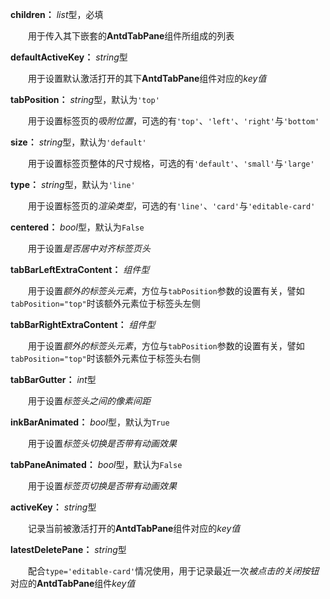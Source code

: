 **children：** *list*型，必填

　　用于传入其下嵌套的**AntdTabPane**组件所组成的列表

**defaultActiveKey：** *string*型

　　用于设置默认激活打开的其下**AntdTabPane**组件对应的*key值*

**tabPosition：** *string*型，默认为`'top'`

　　用于设置标签页的*吸附位置*，可选的有`'top'`、`'left'`、`'right'`与`'bottom'`

**size：** *string*型，默认为`'default'`

　　用于设置标签页整体的尺寸规格，可选的有`'default'`、`'small'`与`'large'`

**type：** *string*型，默认为`'line'`

　　用于设置标签页的*渲染类型*，可选的有`'line'`、`'card'`与`'editable-card'`

**centered：** *bool*型，默认为`False`

　　用于设置*是否居中对齐标签页头*

**tabBarLeftExtraContent：** *组件型*

　　用于设置*额外的标签头元素*，方位与`tabPosition`参数的设置有关，譬如`tabPosition="top"`时该额外元素位于标签头左侧

**tabBarRightExtraContent：** *组件型*

　　用于设置*额外的标签头元素*，方位与`tabPosition`参数的设置有关，譬如`tabPosition="top"`时该额外元素位于标签头右侧

**tabBarGutter：** *int*型

　　用于设置*标签头之间的像素间距*

**inkBarAnimated：** *bool*型，默认为`True`

　　用于设置*标签头切换是否带有动画效果*

**tabPaneAnimated：** *bool*型，默认为`False`

　　用于设置*标签页切换是否带有动画效果*

**activeKey：** *string*型

　　记录当前被激活打开的**AntdTabPane**组件对应的*key值*

**latestDeletePane：** *string*型

　　配合`type='editable-card'`情况使用，用于记录最近一次*被点击的关闭按钮*对应的**AntdTabPane**组件*key值*